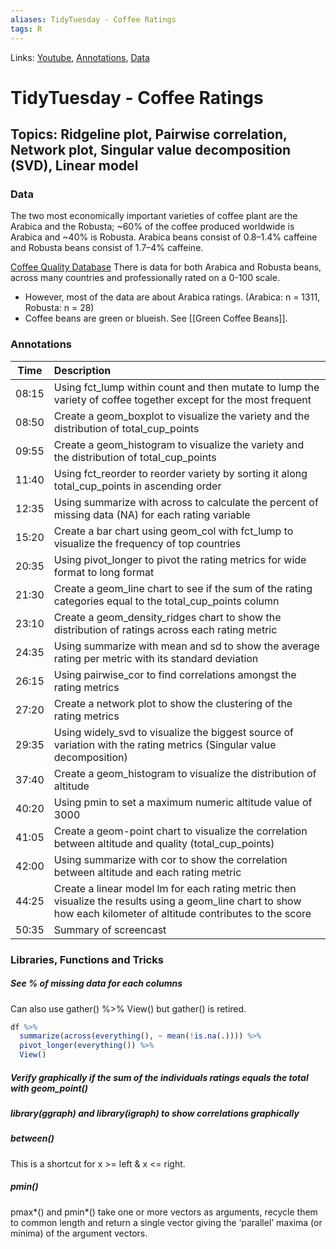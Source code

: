 ```yaml
---
aliases: TidyTuesday - Coffee Ratings
tags: R 
---
```

Links: [Youtube](https://www.youtube.com/watch?v=-1x8Kpyndss&t=495s), [Annotations](https://github.com/dgrtwo/data-screencasts/tree/master/screencast-annotations#coffee-ratings), [Data](https://github.com/rfordatascience/tidytuesday/blob/master/data/2020/2020-07-07/readme.md)

# TidyTuesday - Coffee Ratings
## Topics: Ridgeline plot, Pairwise correlation, Network plot, Singular value decomposition (SVD), Linear model

### Data
The two most economically important varieties of coffee plant are the Arabica and the Robusta; ~60% of the coffee produced worldwide is Arabica and ~40% is Robusta. Arabica beans consist of 0.8–1.4% caffeine and Robusta beans consist of 1.7–4% caffeine.

[Coffee Quality Database](https://github.com/jldbc/coffee-quality-database)
There is data for both Arabica and Robusta beans, across many countries and professionally rated on a 0-100 scale. 

* However, most of the data are about Arabica ratings. (Arabica: n = 1311, Robusta: n = 28)
* Coffee beans are green or blueish. See [[Green Coffee Beans]].

### Annotations
| Time  | Description                                                                                                                                                        |
| ----- |:------------------------------------------------------------------------------------------------------------------------------------------------------------------ |
| 08:15 | Using fct_lump within count and then mutate to lump the variety of coffee together except for the most frequent                                                    |
| 08:50 | Create a geom_boxplot to visualize the variety and the distribution of total_cup_points                                                                            |
| 09:55 | Create a geom_histogram to visualize the variety and the distribution of total_cup_points                                                                          |
| 11:40 | Using fct_reorder to reorder variety by sorting it along total_cup_points in ascending order                                                                       |
| 12:35 | Using summarize with across to calculate the percent of missing data (NA) for each rating variable                                                                 |
| 15:20 | Create a bar chart using geom_col with fct_lump to visualize the frequency of top countries                                                                        |
| 20:35 | Using pivot_longer to pivot the rating metrics for wide format to long format                                                                                      |
| 21:30 | Create a geom_line chart to see if the sum of the rating categories equal to the total_cup_points column                                                           |
| 23:10 | Create a geom_density_ridges chart to show the distribution of ratings across each rating metric                                                                   |
| 24:35 | Using summarize with mean and sd to show the average rating per metric with its standard deviation                                                                 |
| 26:15 | Using pairwise_cor to find correlations amongst the rating metrics                                                                                                 |
| 27:20 | Create a network plot to show the clustering of the rating metrics                                                                                                 |
| 29:35 | Using widely_svd to visualize the biggest source of variation with the rating metrics (Singular value decomposition)                                               |
| 37:40 | Create a geom_histogram to visualize the distribution of altitude                                                                                                  |
| 40:20 | Using pmin to set a maximum numeric altitude value of 3000                                                                                                         |
| 41:05 | Create a geom-point chart to visualize the correlation between altitude and quality (total_cup_points)                                                             |
| 42:00 | Using summarize with cor to show the correlation between altitude and each rating metric                                                                           |
| 44:25 | Create a linear model lm for each rating metric then visualize the results using a geom_line chart to show how each kilometer of altitude contributes to the score |
| 50:35 | Summary of screencast                                                                                                                                              |

### Libraries, Functions and Tricks

##### See % of missing data for each columns
Can also use gather() %>% View() but gather() is retired.
```R
df %>%
  summarize(across(everything(), ~ mean(!is.na(.)))) %>% 
  pivot_longer(everything()) %>% 
  View()
```
  
##### Verify graphically if the sum of the individuals ratings equals the total with geom_point()

##### library(ggraph) and library(igraph) to show correlations graphically

##### between()
This is a shortcut for x >= left & x <= right.

##### pmin()
pmax*() and pmin*() take one or more vectors as arguments, recycle them to common length and return a single vector giving the ‘parallel’ maxima (or minima) of the argument vectors.


